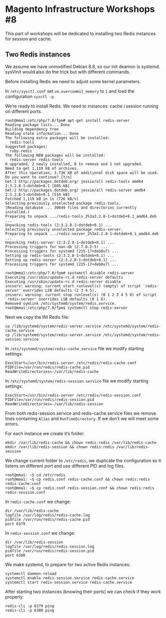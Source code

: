 # Magento Infrastructure Workshops #8

This part of workshops will be dedicated to installing two Redis instances for
session and cache.

## Two Redis instances

We assume we have unmodified Debian 8.8, so our init deamon is systemd. sysVinit
would also do the trick but with different commands. 

Before installing Redis we need to adjust some kernel parameters.

In `/etc/sysctl.conf` set `vm.overcommit_memory` to `1` and load the
configuration `sysctl -p`.

We’re ready to install Redis. We need to instances: cache i session running on
different ports.
```
root@mma1:/etc/php/7.0/fpm# apt-get install redis-server
Reading package lists... Done
Building dependency tree
Reading state information... Done
The following extra packages will be installed:
  redis-tools
Suggested packages:
  ruby-redis
The following NEW packages will be installed:
  redis-server redis-tools
0 upgraded, 2 newly installed, 0 to remove and 1 not upgraded.
Need to get 1,119 kB of archives.
After this operation, 3,736 kB of additional disk space will be used.
Do you want to continue? [Y/n]
Get:1 http://packages.dotdeb.org/ jessie/all redis-tools amd64 2:3.2.8-1~dotdeb+8.1 [605 kB]
Get:2 http://packages.dotdeb.org/ jessie/all redis-server amd64 2:3.2.8-1~dotdeb+8.1 [514 kB]
Fetched 1,119 kB in 1s (726 kB/s)
Selecting previously unselected package redis-tools.
(Reading database ... 30649 files and directories currently installed.)
Preparing to unpack .../redis-tools_2%3a3.2.8-1~dotdeb+8.1_amd64.deb ...
Unpacking redis-tools (2:3.2.8-1~dotdeb+8.1) ...
Selecting previously unselected package redis-server.
Preparing to unpack .../redis-server_2%3a3.2.8-1~dotdeb+8.1_amd64.deb ...
Unpacking redis-server (2:3.2.8-1~dotdeb+8.1) ...
Processing triggers for man-db (2.7.0.2-5) ...
Processing triggers for systemd (215-17+deb8u7) ...
Setting up redis-tools (2:3.2.8-1~dotdeb+8.1) ...
Setting up redis-server (2:3.2.8-1~dotdeb+8.1) ...
Processing triggers for systemd (215-17+deb8u7) ...
```

```
root@mma1:/etc/php/7.0/fpm# systemctl disable redis-server 
Executing /usr/sbin/update-rc.d redis-server defaults
Executing /usr/sbin/update-rc.d redis-server disable
insserv: warning: current start runlevel(s) (empty) of script `redis-server' overrides LSB defaults (2 3 4 5).
insserv: warning: current stop runlevel(s) (0 1 2 3 4 5 6) of script `redis-server' overrides LSB defaults (0 1 6).
Removed symlink /etc/systemd/system/redis.service.
root@mma1:/etc/php/7.0/fpm$ systemctl stop redis-server
```

Next we copy the INI Redis file:
```
cp /lib/systemd/system/redis-server.service /etc/systemd/system/redis-cache.service
cp /lib/systemd/system/redis-server.service /etc/systemd/system/redis-session.service
```
In `/etc/systemd/system/redis-cache.service` file we modify starting settings:
```
ExecStart=/usr/bin/redis-server /etc/redis/redis-cache.conf
PIDFile=/var/run/redis/redis-cache.pid
ReadWriteDirectories=-/var/lib/redis-cache
```

In `/etc/systemd/system/redis-session.service` file we modify starting settings:
```
ExecStart=/usr/bin/redis-server /etc/redis/redis-session.conf
PIDFile=/var/run/redis/redis-session.pid
ReadWriteDirectories=-/var/lib/redis-session
```

From both redis-session.service and redis-cache.service files we remove lines
containing `Alias` and `RunTimeDirectory`. If we don’t we will meet some errors.

For each instance we create it’s folder:
```
mkdir /var/lib/redis-cache && chown redis:redis /var/lib/redis-cache
mkdir /var/lib/redis-session && chown redis:redis /var/lib/redis-session
```

We change current folder to `/etc/redis`, we duplicate the configuration so it listens on different port and use different PID and log files.
```
root@mma1: ~$ cd /etc/redis 
root@mma1: ~$ cp redis.conf redis-cache.conf && chown redis:redis redis-cache.conf
root@mma1: ~$ cp redis.conf redis-session.conf && chown redis:redis redis-session.conf
```

In `redis-cache.conf` we change:
```
dir /var/lib/redis-cache
logfile /var/log/redis/redis-cache.log
pidfile /var/run/redis/redis-cache.pid
port 6379
```
In `redis-session.conf` we change:
```
dir /var/lib/redis-session
logfile /var/log/redis/redis-session.log
pidfile /var/run/redis/redis-session.pid
port 6380
```

We make systemd, to prepare for two active Redis instances:
```
systemctl daemon-reload
systemctl enable redis-session.service redis-cache.service
systemctl start redis-session.service redis-cache.service
```

After starting two instances (knowing their ports) we can check if they work properly:
```
redis-cli -p 6379 ping
redis-cli -p 6380 ping
```
